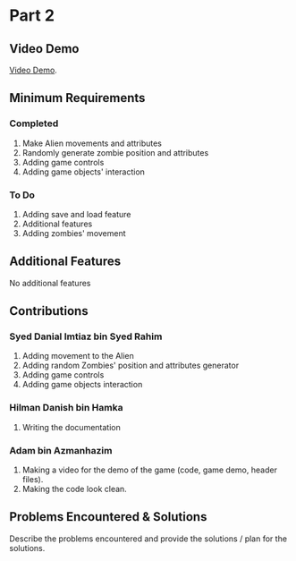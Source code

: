 # Part 2

## Video Demo

[Video Demo](https://youtube.com).

## Minimum Requirements

### Completed


1. Make Alien movements and attributes
2. Randomly generate zombie position and attributes
3. Adding game controls
4. Adding game objects' interaction

### To Do


1. Adding save and load feature
2. Additional features
3. Adding zombies' movement

## Additional Features


No additional features

## Contributions


### Syed Danial Imtiaz bin Syed Rahim

1. Adding movement to the Alien
2. Adding random Zombies' position and attributes generator
3. Adding game controls
4. Adding game objects interaction

### Hilman Danish bin Hamka

1. Writing the documentation

### Adam bin Azmanhazim

1. Making a video for the demo of the game (code, game demo, header files).
2. Making the code look clean.


## Problems Encountered & Solutions

Describe the problems encountered and provide the solutions / plan for the solutions.
